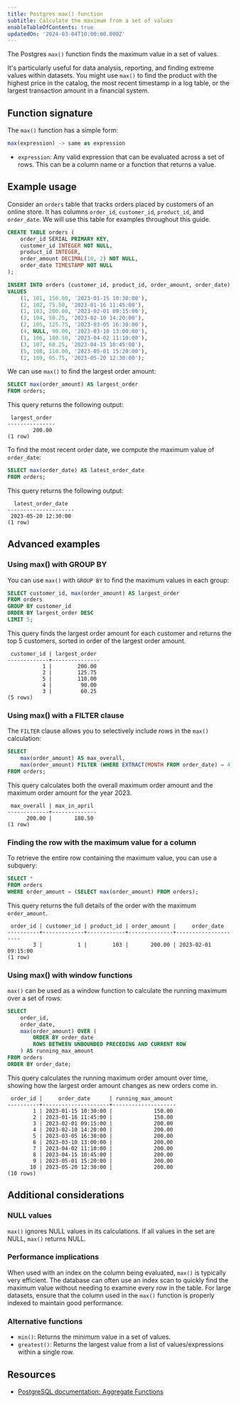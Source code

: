```yaml
---
title: Postgres max() function
subtitle: Calculate the maximum from a set of values
enableTableOfContents: true
updatedOn: '2024-03-04T10:00:00.000Z'
---
```


The Postgres `max()` function finds the maximum value in a set of values.

It's particularly useful for data analysis, reporting, and finding extreme values within datasets. You might use `max()` to find the product with the highest price in the catalog, the most recent timestamp in a log table, or the largest transaction amount in a financial system.

<CTA />

## Function signature

The `max()` function has a simple form:

```sql
max(expression) -> same as expression
```

- `expression`: Any valid expression that can be evaluated across a set of rows. This can be a column name or a function that returns a value.

## Example usage

Consider an `orders` table that tracks orders placed by customers of an online store. It has columns `order_id`, `customer_id`, `product_id`, and `order_date`. We will use this table for examples throughout this guide.

```sql
CREATE TABLE orders (
    order_id SERIAL PRIMARY KEY,
    customer_id INTEGER NOT NULL,
    product_id INTEGER,
    order_amount DECIMAL(10, 2) NOT NULL,
    order_date TIMESTAMP NOT NULL
);

INSERT INTO orders (customer_id, product_id, order_amount, order_date)
VALUES
    (1, 101, 150.00, '2023-01-15 10:30:00'),
    (2, 102, 75.50, '2023-01-16 11:45:00'),
    (1, 103, 200.00, '2023-02-01 09:15:00'),
    (3, 104, 50.25, '2023-02-10 14:20:00'),
    (2, 105, 125.75, '2023-03-05 16:30:00'),
    (4, NULL, 90.00, '2023-03-10 13:00:00'),
    (1, 106, 180.50, '2023-04-02 11:10:00'),
    (3, 107, 60.25, '2023-04-15 10:45:00'),
    (5, 108, 110.00, '2023-05-01 15:20:00'),
    (2, 109, 95.75, '2023-05-20 12:30:00');
```

We can use `max()` to find the largest order amount:

```sql
SELECT max(order_amount) AS largest_order
FROM orders;
```

This query returns the following output:

```text
 largest_order
---------------
        200.00
(1 row)
```

To find the most recent order date, we compute the maximum value of `order_date`:

```sql
SELECT max(order_date) AS latest_order_date
FROM orders;
```

This query returns the following output:

```text
  latest_order_date
---------------------
 2023-05-20 12:30:00
(1 row)
```

## Advanced examples

### Using max() with GROUP BY

You can use `max()` with `GROUP BY` to find the maximum values in each group:

```sql
SELECT customer_id, max(order_amount) AS largest_order
FROM orders
GROUP BY customer_id
ORDER BY largest_order DESC
LIMIT 5;
```

This query finds the largest order amount for each customer and returns the top 5 customers, sorted in order of the largest order amount.

```text
 customer_id | largest_order
-------------+---------------
           1 |        200.00
           2 |        125.75
           5 |        110.00
           4 |         90.00
           3 |         60.25
(5 rows)
```

### Using max() with a FILTER clause

The `FILTER` clause allows you to selectively include rows in the `max()` calculation:

```sql
SELECT
    max(order_amount) AS max_overall,
    max(order_amount) FILTER (WHERE EXTRACT(MONTH FROM order_date) = 4) AS max_in_april
FROM orders;
```

This query calculates both the overall maximum order amount and the maximum order amount for the year 2023.

```text
 max_overall | max_in_april
-------------+--------------
      200.00 |       180.50
(1 row)
```

### Finding the row with the maximum value for a column

To retrieve the entire row containing the maximum value, you can use a subquery:

```sql
SELECT *
FROM orders
WHERE order_amount = (SELECT max(order_amount) FROM orders);
```

This query returns the full details of the order with the maximum `order_amount`.

```text
 order_id | customer_id | product_id | order_amount |     order_date
----------+-------------+------------+--------------+---------------------
        3 |           1 |        103 |       200.00 | 2023-02-01 09:15:00
(1 row)
```

### Using max() with window functions

`max()` can be used as a window function to calculate the running maximum over a set of rows:

```sql
SELECT
    order_id,
    order_date,
    max(order_amount) OVER (
        ORDER BY order_date
        ROWS BETWEEN UNBOUNDED PRECEDING AND CURRENT ROW
    ) AS running_max_amount
FROM orders
ORDER BY order_date;
```

This query calculates the running maximum order amount over time, showing how the largest order amount changes as new orders come in.

```text
 order_id |     order_date      | running_max_amount
----------+---------------------+--------------------
        1 | 2023-01-15 10:30:00 |             150.00
        2 | 2023-01-16 11:45:00 |             150.00
        3 | 2023-02-01 09:15:00 |             200.00
        4 | 2023-02-10 14:20:00 |             200.00
        5 | 2023-03-05 16:30:00 |             200.00
        6 | 2023-03-10 13:00:00 |             200.00
        7 | 2023-04-02 11:10:00 |             200.00
        8 | 2023-04-15 10:45:00 |             200.00
        9 | 2023-05-01 15:20:00 |             200.00
       10 | 2023-05-20 12:30:00 |             200.00
(10 rows)
```

## Additional considerations

### NULL values

`max()` ignores NULL values in its calculations. If all values in the set are NULL, `max()` returns NULL.

### Performance implications

When used with an index on the column being evaluated, `max()` is typically very efficient. The database can often use an index scan to quickly find the maximum value without needing to examine every row in the table. For large datasets, ensure that the column used in the `max()` function is properly indexed to maintain good performance.

### Alternative functions

- `min()`: Returns the minimum value in a set of values.
- `greatest()`: Returns the largest value from a list of values/expressions within a single row.

## Resources

- [PostgreSQL documentation: Aggregate Functions](https://www.postgresql.org/docs/current/functions-aggregate.html)
